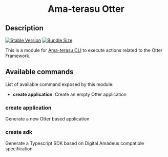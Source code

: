 <h1 align="center">Ama-terasu Otter</h1>

## Description

[![Stable Version](https://img.shields.io/npm/v/@o3r/amaterasu-otter?style=for-the-badge)](https://www.npmjs.com/package/@o3r/amaterasu-otter)
[![Bundle Size](https://img.shields.io/bundlephobia/min/@o3r/amaterasu-otter?color=green&style=for-the-badge)](https://www.npmjs.com/package/@o3r/amaterasu-otter)

This is a module for [Ama-terasu CLI](https://www.npmjs.com/package/@ama-terasu/cli) to execute actions related to the Otter Framework.

## Available commands

List of available command exposed by this module:

* **create application**: Create an empty Otter application

### create application

Generate a new Otter based application

### create sdk

Generate a Typescript SDK based on Digital Amadeus compatible specification
